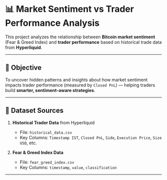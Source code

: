 # 📊 Market Sentiment vs Trader Performance Analysis

This project analyzes the relationship between **Bitcoin market sentiment** (Fear & Greed Index) and **trader performance** based on historical trade data from **Hyperliquid**.

---

## 🚀 Objective

To uncover hidden patterns and insights about how market sentiment impacts trader performance (measured by `Closed PnL`) — helping traders build **smarter, sentiment-aware strategies**.

---

## 📁 Dataset Sources

1. **Historical Trader Data** from Hyperliquid  
   - File: `historical_data.csv`  
   - Key Columns: `Timestamp IST`, `Closed PnL`, `Side`, `Execution Price`, `Size USD`, etc.

2. **Fear & Greed Index Data**  
   - File: `fear_greed_index.csv`  
   - Key Columns: `timestamp`, `value`, `classification`

---

